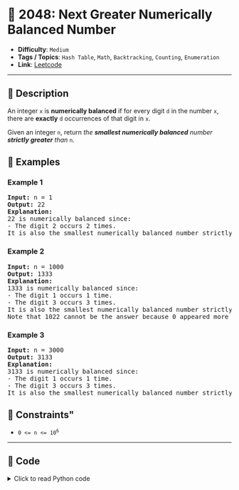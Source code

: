 # 🧩 2048: Next Greater Numerically Balanced Number

- **Difficulty**: `Medium`
- **Tags / Topics**: `Hash Table`, `Math`, `Backtracking`, `Counting`, `Enumeration`
- **Link**: [Leetcode](https://leetcode.com/problems/next-greater-numerically-balanced-number/)

---

## 📜 Description

<p>An integer <code>x</code> is <strong>numerically balanced</strong> if for every digit <code>d</code> in the number <code>x</code>, there are <strong>exactly</strong> <code>d</code> occurrences of that digit in <code>x</code>.</p>

<p>Given an integer <code>n</code>, return <em>the <strong>smallest numerically balanced</strong> number <strong>strictly greater</strong> than </em><code>n</code><em>.</em></p>




## 🧪 Examples

### Example 1
<pre>
<strong>Input:</strong> n = 1
<strong>Output:</strong> 22
<strong>Explanation:</strong> 
22 is numerically balanced since:
- The digit 2 occurs 2 times. 
It is also the smallest numerically balanced number strictly greater than 1.
</pre>


### Example 2
<pre>
<strong>Input:</strong> n = 1000
<strong>Output:</strong> 1333
<strong>Explanation:</strong> 
1333 is numerically balanced since:
- The digit 1 occurs 1 time.
- The digit 3 occurs 3 times. 
It is also the smallest numerically balanced number strictly greater than 1000.
Note that 1022 cannot be the answer because 0 appeared more than 0 times.
</pre>


### Example 3
<pre>
<strong>Input:</strong> n = 3000
<strong>Output:</strong> 3133
<strong>Explanation:</strong> 
3133 is numerically balanced since:
- The digit 1 occurs 1 time.
- The digit 3 occurs 3 times.
It is also the smallest numerically balanced number strictly greater than 3000.
</pre>




## 📌 Constraints"
<ul>
	<li><code>0 &lt;= n &lt;= 10<sup>6</sup></code></li>
</ul>



---
<!--- code section starts -->
## 🧠 Code



<details>
<summary>Click to read Python code</summary>

```python
class Solution:
    def nextBeautifulNumber(self, n: int) -> int:
        for n in range(n + 1, 10**7):
            map = Counter(str(n))
            next = False
            for k, v in map.items():
                if k != str(v):
                    next = True
                    break
            if next:
                continue
            return n

```

</details>
    

<!--- code section ends -->
